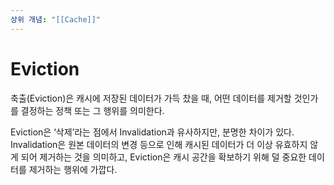 ```yaml
---
상위 개념: "[[Cache]]"
---
```

# Eviction
축출(Eviction)은 캐시에 저장된 데이터가 가득 찼을 때, 어떤 데이터를 제거할 것인가를 결정하는 정책 또는 그 행위를 의미한다.

Eviction은 ‘삭제’라는 점에서 Invalidation과 유사하지만, 분명한 차이가 있다. Invalidation은 원본 데이터의 변경 등으로 인해 캐시된 데이터가 더 이상 유효하지 않게 되어 제거하는 것을 의미하고, Eviction은 캐시 공간을 확보하기 위해 덜 중요한 데이터를 제거하는 행위에 가깝다.